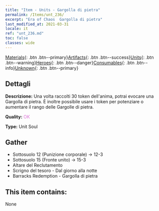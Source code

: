 ```yaml
---
title: "Item - Units - Gargolla di pietra"
permalink: /Items/unt_236/
excerpt: "Era of Chaos  Gargolla di pietra"
last_modified_at: 2021-03-31
locale: it
ref: "unt_236.md"
toc: false
classes: wide
---
```

 [Materials](/it/Items/){: .btn .btn--primary}[Artifacts](/it/Items/Artifacts/){: .btn .btn--success}[Units](/it/Items/Units/){: .btn .btn--warning}[Heroes](/it/Items/Heroes/){: .btn .btn--danger}[Consumables](/it/Items/Consumables/){: .btn .btn--info}[Unknown](/it/Items/Unknown/){: .btn .btn--primary}

## Dettagli
 **Descrizione:** Una volta raccolti 30 token dell'anima, potrai evocare una Gargolla di pietra. È inoltre possibile usare i token per potenziare o aumentare il rango delle Gargolle di pietra.

 **Quality:** <span style="color: #DA70D6">OK</span>

 **Type:** Unit Soul

## Gather

*    Sottosuolo 12 (Punizione corporale) -> 12-3 
*    Sottosuolo 15 (Fronte unito) -> 15-3 
*    Altare del Reclutamento 
*    Scrigno del tesoro - Dal giorno alla notte 
*    Barracks Redemption - Gargolla di pietra 

## This item contains:

  None

